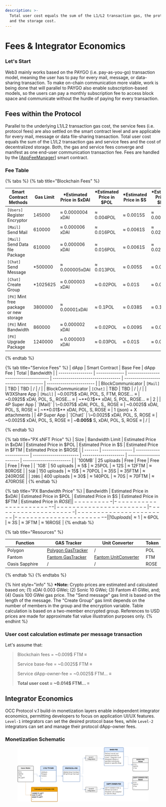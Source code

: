 ```yaml
---
description: >-
  Total user cost equals the sum of the L1/L2 transaction gas, the protocol fee
  and the storage cost.
---
```


# Fees & Integrator Economics

### Let's Start

Web3 mainly works based on the PAYGO (i.e. pay-as-you-go) transaction model, meaning the user has to pay for every mail, message, or data-sharing transaction. To make on-chain communication more viable, work is being done that will parallel to PAYGO also enable subscription-based models, so the users can pay a monthly subscription fee to access block space and communicate without the hurdle of paying for every transaction.

## Fees within the Protocol

Parallel to the underlying L1/L2 transaction gas cost, the service fees (i.e. protocol fees) are also settled on the smart contract level and are applicable for every mail, message or data file-sharing transaction. Total user cost equals the sum of the L1/L2 transaction gas and service fees and the cost of decentralized storage. Both, the gas and service fees converge and manifest as one end-user communication transaction fee. Fees are handled by the \[[AppFeeManager](architecture-by-layers/occ-protocol-v.1.md#appfeemanager-smart-contract)] smart contract.&#x20;

### Fee Table

{% tabs %}
{% tab title="Blockchain Fees" %}
<table><thead><tr><th width="219.66666666666663">Smart Contract Methods</th><th>Gas Limit</th><th>*Estimated Price in $xDAI</th><th>*Estimated Price in $POL</th><th>*Estimated Price in $S</th><th>*Estimated Price in $FTM</th><th>*Estimated Price in $ROSE</th></tr></thead><tbody><tr><td><code>[Users]</code> Register Encryptor</td><td>145000</td><td>≈ 0.0000004 xDAI</td><td>≈ 0.004POL</td><td>≈ 0.0015S</td><td>≈ 0.0059FTM</td><td>≈ 0.014ROSE</td></tr><tr><td><code>[Mail]</code> Send Mail</td><td>610000</td><td>≈ 0.000006 xDAI</td><td>≈ 0.016POL</td><td>≈ 0.0061S</td><td>≈ 0.025FTM</td><td>≈ 0.061ROSE</td></tr><tr><td><code>[Mail]</code> Send Data file Package</td><td>610000</td><td>≈ 0.000006 xDAI</td><td>≈ 0.016POL</td><td>≈ 0.0061S</td><td>≈ 0.025FTM</td><td>≈ 0.061ROSE</td></tr><tr><td><code>[Chat]</code> Send Message</td><td>*500000</td><td>≈ 0.000005xDAI</td><td>≈ 0.013POL</td><td>≈ 0.005S</td><td>≈ 0.02FTM</td><td>≈ 0.05ROSE</td></tr><tr><td><code>[Chat]</code> Create Group</td><td>*1025625</td><td>≈ 0.000003 xDAI</td><td>≈ 0.02POL</td><td>≈ 0.01S</td><td>≈ 0.04FTM</td><td>≈ 0.1ROSE</td></tr><tr><td><code>[PX]</code> Mint free package or new storage</td><td>3800000</td><td>≈ 0.00001xDAI</td><td>≈ 0.1POL</td><td>≈ 0.038S</td><td>≈ 0.15FTM</td><td>≈ 0.38ROSE</td></tr><tr><td><code>[PX]</code> Mint Bandwidth</td><td>860000</td><td>≈ 0.000002 xDAI</td><td>≈ 0.02POL</td><td>≈ 0.009S</td><td>≈ 0.03FTM</td><td>≈ 0.086ROSE</td></tr><tr><td><code>[PX]</code> Upgrade Package</td><td>1240000</td><td>≈ 0.000003 xDAI</td><td>≈ 0.03POL</td><td>≈ 0.01S</td><td>≈ 0.05FTM</td><td>≈ 0.12ROSE</td></tr></tbody></table>
{% endtab %}

{% tab title="Service Fees" %}
| dApp              | Smart Contract | Base Fee                               | dApp Fee                           | Total                                 | Bandwidth                |
| ----------------- | -------------- | -------------------------------------- | ---------------------------------- | ------------------------------------- | ------------------------ |
| BlockCommunicator | `[Mail]`       | TBD                                    | TBD                                | /                                     | /                        |
| BlockCommunicator | `[Chat]`       | TBD                                    | TBD                                | /                                     | /                        |
| W3XShare App      | `[Mail]`       | \~0.0075$ xDAI, POL, S, FTM, ROSE... ≡ | \~0.0925$ xDAI, POL, S,, ROSE... ≡ | \~**0.1$** xDAI, S, POL, ROSE... ≡    | 2                        |
| 4P Super App      | `[Mail]`       | \~0.0075$ xDAI, POL, S,, ROSE ≡        | \~0.0025$ xDAI, POL, S, ROSE ≡     | \~**0.01$** xDAI, POL, S, ROSE ≡      | 1 (json) + X attachments |
| 4P Super App      | `[Chat]`       | \~0.0025$ xDAI, POL, S, ROSE ≡         | \~0.0025$ xDAI, POL, S, ROSE ≡     | \~**0.005$** S, xDAI, POL, S,  ROSE ≡ | /                        |


{% endtab %}

{% tab title="PX sNFT Price" %}
| Size    | Bandwidth Limit | Estimated Price in $xDAI | Estimated Price in $POL | Estimated Price in $S | Estimated Price in $FTM | Estimated Price in $ROSE |
| ------- | --------------- | ------------------------ | ----------------------- | --------------------- | ----------------------- | ------------------------ |
| `100MB` | 25 uploads      | Free                     | Free                    | Free                  | Free                    | Free                     |
| `1GB`   | 50 uploads      | ≈ 5$                     | ≈ 25POL                 | ≈ 12S                 | ≈ 12FTM                 | ≈ 80ROSE                 |
| `5GB`   | 150 uploads     | ≈ 15$                    | ≈ 70POL                 | ≈ 35S                 | ≈ 35FTM                 | ≈ 240ROSE                |
| `20BG`  | 400 uploads     | ≈ 30$                    | ≈ 140POL                | ≈ 70S                 | ≈ 70FTM                 | ≈ 470ROSE                |
{% endtab %}

{% tab title="PX Bandwidth Price" %}
| Bandwidth  | Estimated Price in $xDAI | Estimated Price in $POL | Estimated Price in $S | Estimated Price in $FTM | Estimated Price in $ROSE |
| ---------- | ------------------------ | ----------------------- | --------------------- | ----------------------- | ------------------------ |
| 10 uploads | ≈ 1$                     | ≈ 6POL                  | ≈ 3S                  | ≈ 3FTM                  | ≈ 16ROSE                 |
{% endtab %}

{% tab title="Resources" %}
<table><thead><tr><th width="163.66666666666663">Function</th><th width="196">GAS Tracker</th><th width="207">Unit Converter</th><th>Token</th></tr></thead><tbody><tr><td>Polygon</td><td><a href="https://polygonscan.com/gastracker">Polygon GasTracker</a></td><td>/</td><td>POL</td></tr><tr><td>Fantom</td><td><a href="https://ftmscan.com/gastracker">Fantom GasTracker</a></td><td><a href="https://ftmscan.com/unitconverter">Fantom UnitConverter</a></td><td>FTM</td></tr><tr><td>Oasis Sapphire</td><td>/</td><td>/</td><td>ROSE</td></tr></tbody></table>
{% endtab %}
{% endtabs %}

{% hint style="info" %}
**\*Note:** Crypto prices are estimated and calculated based on; (1) xDAI 0.003 GWei; (2) Sonic 10 GWei; (3) Fantom 41 GWei, and; (4) Oasis 100 GWei gas price. The "Send message" gas limit is based on the length of the message. The "Create Group" gas limit depends on the number of members in the group and the encryption variable. Table calculation is based on a two-member encrypted group. References to USD prices are made for approximate fiat value illustration purposes only.
{% endhint %}

### User cost calculation estimate per message transaction

Let's assume that:&#x20;

> Blockchain fees = \~0.009$ FTM ≡
>
> Service base-fee = \~0.0025$ FTM ≡
>
> Service dApp-owner-fee  = \~0.0025$ FTM... ≡
>
> **Total user cost = \~0.014$ FTM... ≡**

## Integrator Economics

OCC Protocol v.1 build-in monetization layers enable independent integrator economics, permitting developers to focus on application UI/UX features. `Level-1` integrators can set the desired protocol base fees, while `Level-2` integrators can set and manage their protocol dApp-owner fees.

### Monetization Schematic

<figure><img src="../.gitbook/assets/IMMU3-FEES-24.png" alt=""><figcaption></figcaption></figure>
